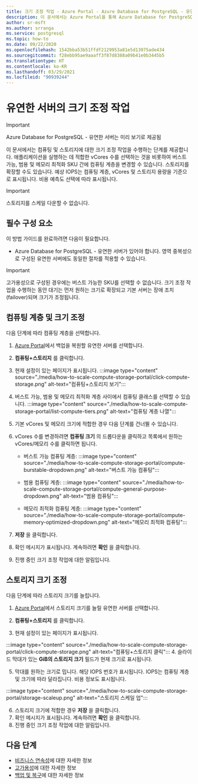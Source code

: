 ```yaml
---
title: 크기 조정 작업 - Azure Portal - Azure Database for PostgreSQL - 유연한 서버
description: 이 문서에서는 Azure Portal을 통해 Azure Database for PostgreSQL에서 크기 조정 작업을 수행하는 방법을 설명합니다.
author: sr-msft
ms.author: srranga
ms.service: postgresql
ms.topic: how-to
ms.date: 09/22/2020
ms.openlocfilehash: 1542bba53b51ffdf2129953a81e5d13975ade434
ms.sourcegitcommit: f28ebb95ae9aaaff3f87d8388a09b41e0b3445b5
ms.translationtype: HT
ms.contentlocale: ko-KR
ms.lasthandoff: 03/29/2021
ms.locfileid: "90939244"
---
```

# <a name="scale-operations-in-flexible-server"></a>유연한 서버의 크기 조정 작업

> [!IMPORTANT]
> Azure Database for PostgreSQL - 유연한 서버는 미리 보기로 제공됨

이 문서에서는 컴퓨팅 및 스토리지에 대한 크기 조정 작업을 수행하는 단계를 제공합니다. 애플리케이션을 실행하는 데 적합한 vCores 수를 선택하는 것을 비롯하여 버스트 가능, 범용 및 메모리 최적화 SKU 간에 컴퓨팅 계층을 변경할 수 있습니다. 스토리지를 확장할 수도 있습니다. 예상 IOPS는 컴퓨팅 계층, vCores 및 스토리지 용량을 기준으로 표시됩니다. 비용 예측도 선택에 따라 표시됩니다.

> [!IMPORTANT]
> 스토리지를 스케일 다운할 수 없습니다.

## <a name="pre-requisites"></a>필수 구성 요소

이 방법 가이드를 완료하려면 다음이 필요합니다.

-   Azure Database for PostgreSQL - 유연한 서버가 있어야 합니다. 영역 중복성으로 구성된 유연한 서버에도 동일한 절차를 적용할 수 있습니다.
> [!IMPORTANT]
> 고가용성으로 구성된 경우에는 버스트 가능한 SKU를 선택할 수 없습니다. 크기 조정 작업을 수행하는 동안 대기는 먼저 원하는 크기로 확장되고 기본 서버는 장애 조치(failover)되며 크기가 조정됩니다. 

## <a name="scaling-the-compute-tier-and-size"></a>컴퓨팅 계층 및 크기 조정

다음 단계에 따라 컴퓨팅 계층을 선택합니다.
 
1.  [Azure Portal](https://portal.azure.com/)에서 백업을 복원할 유연한 서버를 선택합니다.

2.  **컴퓨팅+스토리지** 를 클릭합니다.

3.  현재 설정이 있는 페이지가 표시됩니다.
 :::image type="content" source="./media/how-to-scale-compute-storage-portal/click-compute-storage.png" alt-text="컴퓨팅+스토리지 보기":::

4.  버스트 가능, 범용 및 메모리 최적화 계층 사이에서 컴퓨팅 클래스를 선택할 수 있습니다.
   :::image type="content" source="./media/how-to-scale-compute-storage-portal/list-compute-tiers.png" alt-text="컴퓨팅 계층 나열":::


5.  기본 vCores 및 메모리 크기에 적합한 경우 다음 단계를 건너뛸 수 있습니다.

6.  vCores 수를 변경하려면 **컴퓨팅 크기** 의 드롭다운을 클릭하고 목록에서 원하는 vCores/메모리 수를 클릭하면 됩니다.
    
    - 버스트 가능 컴퓨팅 계층: :::image type="content" source="./media/how-to-scale-compute-storage-portal/compute-burstable-dropdown.png" alt-text="버스트 가능 컴퓨팅":::

    - 범용 컴퓨팅 계층: :::image type="content" source="./media/how-to-scale-compute-storage-portal/compute-general-purpose-dropdown.png" alt-text="범용 컴퓨팅":::

    - 메모리 최적화 컴퓨팅 계층: :::image type="content" source="./media/how-to-scale-compute-storage-portal/compute-memory-optimized-dropdown.png" alt-text="메모리 최적화 컴퓨팅":::

7.  **저장** 을 클릭합니다. 
8.  확인 메시지가 표시됩니다. 계속하려면 **확인** 을 클릭합니다. 
9.  진행 중인 크기 조정 작업에 대한 알림입니다.


## <a name="scaling-storage-size"></a>스토리지 크기 조정

다음 단계에 따라 스토리지 크기를 늘립니다.

1.  [Azure Portal](https://portal.azure.com/)에서 스토리지 크기를 늘릴 유연한 서버를 선택합니다.
2.  **컴퓨팅+스토리지** 를 클릭합니다.

3.  현재 설정이 있는 페이지가 표시됩니다.
   
:::image type="content" source="./media/how-to-scale-compute-storage-portal/click-compute-storage.png" alt-text="컴퓨팅+스토리지 클릭":::
4.  슬라이드 막대가 있는 **GiB의 스토리지 크기** 필드가 현재 크기로 표시됩니다.

5.  막대를 원하는 크기로 밉니다. 해당 IOPS 번호가 표시됩니다. IOPS는 컴퓨팅 계층 및 크기에 따라 달라집니다. 비용 정보도 표시됩니다. 

 :::image type="content" source="./media/how-to-scale-compute-storage-portal/storage-scaleup.png" alt-text="스토리지 스케일 업":::

6.  스토리지 크기에 적합한 경우 **저장** 을 클릭합니다. 
7.  확인 메시지가 표시됩니다. 계속하려면 **확인** 을 클릭합니다. 
8.  진행 중인 크기 조정 작업에 대한 알림입니다.

## <a name="next-steps"></a>다음 단계

-   [비즈니스 연속성](./concepts-business-continuity.md)에 대한 자세한 정보
-   [고가용성](./concepts-high-availability.md)에 대한 자세한 정보
-   [백업 및 복구](./concepts-backup-restore.md)에 대한 자세한 정보
